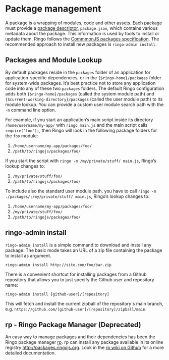 # Package management

A package is a wrapping of modules, code and other assets. Each package must provide a [package descriptor](../package_descriptors),
`package.json`, which contains various metadata about the package. This information is used by tools to install or
update them. Ringo follows the [CommmonJS packages specification](http://wiki.commonjs.org/wiki/Packages/1.0).
The recommended approach to install new packages is `ringo-admin install`.

## Packages and Module Lookup

By default packages reside in the `packages` folder of an application for application-specific dependencies, or in the `{$ringo-home}/packages` folder for system-wide packages. It’s best practice not to store any application code into any of these two `packages` folders. The default Ringo configuration adds both `{$ringo-home}/packages` (called the system module path) and `{$current-working-directory}/packages` (called the user module path) to its module lookup. You can provide a custom user module search path with the `-m` command line option.

For example, if you start an application’s main script inside its directory `/home/username/my-app/` with `ringo main.js` and the main script calls `require("foo");`, then Ringo will look in the following package folders for the `foo` module:

1. `/home/username/my-app/packages/foo/`
1. `/path/to/ringojs/packages/foo/`

If you start the script with `ringo -m /my/private/stuff/ main.js`, Ringo’s lookup changes to:

1. `/my/private/stuff/foo/`
1. `/path/to/ringojs/packages/foo/`

To include also the standard user module path, you have to call `ringo -m ./packages/;/my/private/stuff/ main.js`, Ringo’s lookup changes to:

1. `/home/username/my-app/packages/foo/`
1. `/my/private/stuff/foo/`
1. `/path/to/ringojs/packages/foo/`

## ringo-admin install

`ringo-admin install` is a simple command to download and install any package. The basic mode takes an URL of a zip file
containing the package to install as argument.

    ringo-admin install http://site.com/foo/bar.zip

There is a convenient shortcut for installing packages from a Github repository that allows you to just specify the
Github user and repository name:

    ringo-admin install [github-user]/[repository]

This will fetch and install the current zipball of the repository's main branch,
e.g. `https://github.com/[github-user]/[repository]/zipball/main`.

## rp - Ringo Package Manager (Deprecated)

An easy way to manage packages and their dependencies has been the Ringo package manager [rp](https://github.com/grob/rp).
rp can install any package available in its online registry <http://packages.ringojs.org>.
Look in the [rp wiki on Github](https://github.com/grob/rp/wiki) for a more detailed documentation.
